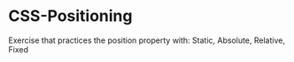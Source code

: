 # CSS-Positioning
Exercise that practices the position property with: Static, Absolute, Relative, Fixed
